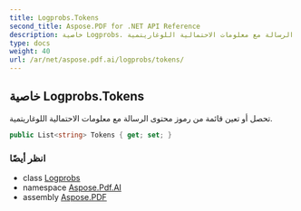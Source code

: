 ```yaml
---
title: Logprobs.Tokens
second_title: Aspose.PDF for .NET API Reference
description: خاصية Logprobs. تحصل أو تعين قائمة من رموز محتوى الرسالة مع معلومات الاحتمالية اللوغاريتمية
type: docs
weight: 40
url: /ar/net/aspose.pdf.ai/logprobs/tokens/
---
```

## خاصية Logprobs.Tokens

تحصل أو تعين قائمة من رموز محتوى الرسالة مع معلومات الاحتمالية اللوغاريتمية.

```csharp
public List<string> Tokens { get; set; }
```

### انظر أيضًا

* class [Logprobs](../)
* namespace [Aspose.Pdf.AI](../../../aspose.pdf.ai/)
* assembly [Aspose.PDF](../../../)